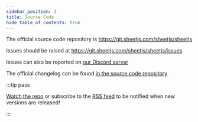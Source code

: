 ```yaml
---
sidebar_position: 3
title: Source Code
hide_table_of_contents: true
---
```


The official source code repository is https://git.sheetjs.com/sheetjs/sheetjs

Issues should be raised at https://git.sheetjs.com/sheetjs/sheetjs/issues

Issues can also be reported on [our Discord server](https://sheetjs.com/chat)

The official changelog can be found [in the source code repository](https://git.sheetjs.com/sheetjs/sheetjs/raw/branch/master/CHANGELOG.md)

:::tip pass

[Watch the repo](https://git.sheetjs.com/SheetJS/sheetjs) or subscribe to the
[RSS feed](https://git.sheetjs.com/sheetjs/sheetjs/tags.rss) to be notified when
new versions are released!

:::
